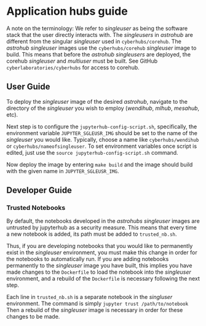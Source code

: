 # Application hubs guide

A note on the terminology: We refer to _singleuser_ as being the software stack that the user directly interacts with. The _singleusers_ in _astrohub_ are different from the singular _singleuser_ used in `cyberhubs/corehub`. The _astrohub_ _singleuser_ images use the `cyberhubs/corehub` _singleuser_ image to build. This means that before the _astrohub_ _singleusers_ are deployed, the corehub _singleuser_ and _multiuser_ must be built. See GitHub `cyberlaboratories/cyberhubs` for access to corehub.  

## User Guide
To deploy the _singleuser_ image of the desired _astrohub_, navigate to the directory of the _singleuser_ you wish to employ (_wendihub_, _mlhub_, _mesahub_, etc).

Next step is to configure the `jupyterhub-config-script.sh`, specifically, the environment variable `JUPYTER_SGLEUSR_IMG` should be set to the name of the _singleuser_ you would like. Typically, choose a name like `cyberhubs/wendihub` or `cyberhubs/nameofsingleuser`. To set environment variables once script is edited, just use the 
```source jupyterhub-config-script.sh``` 
command.

Now deploy the image by entering 
```make build``` 
and the image should build with the given name in `JUPYTER_SGLEUSR_IMG`. 

## Developer Guide

### Trusted Notebooks

By default, the notebooks developed in the _astrohubs_ _singleuser_ images are untrusted by jupyterhub as a security measure. This means that every time a new notebook is added, its path must be added to `trusted_nb.sh`.

Thus, if you are developing notebooks that you would like to permanently exist in the _singleuser_ environment, you must make this change in order for the notebooks to automatically run. If you are adding notebooks permanently to the _singleuser_ image you have built, this implies you have made changes to the `Dockerfile` to load the notebook into the _singleuser_ environment, and a rebuild of the `Dockerfile` is necessary following the next step.   

Each line in `trusted_nb.sh` is a separate notebook in the _singluser_ environment. The command is simply 
```jupyter trust /path/to/notebook```
Then a rebuild of the _singleuser_ image is necessary in order for these changes to be made.  